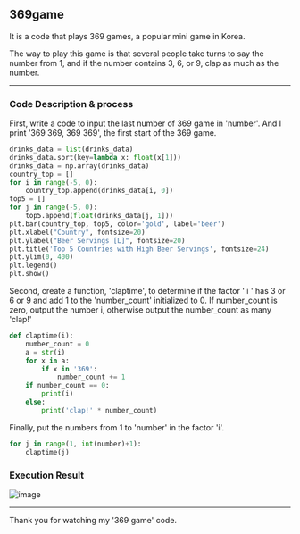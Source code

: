 ## 369game
It is a code that plays 369 games, a popular mini game in Korea.

The way to play this game is that several people take turns to say the number from 1, and if the number contains 3, 6, or 9, clap as much as the number.

---
### Code Description & process
First, write a code to input the last number of 369 game in 'number'. And I print '369 369, 369 369', the first start of the 369 game.
``` python
drinks_data = list(drinks_data)
drinks_data.sort(key=lambda x: float(x[1]))
drinks_data = np.array(drinks_data)
country_top = []
for i in range(-5, 0):
    country_top.append(drinks_data[i, 0])
top5 = []
for j in range(-5, 0):
    top5.append(float(drinks_data[j, 1]))
plt.bar(country_top, top5, color='gold', label='beer')
plt.xlabel("Country", fontsize=20)
plt.ylabel("Beer Servings [L]", fontsize=20)
plt.title('Top 5 Countries with High Beer Servings', fontsize=24)
plt.ylim(0, 400)
plt.legend()
plt.show()
```
Second, create a function, 'claptime', to determine if the factor ' i '  has 3 or 6 or 9 and add 1 to the 'number_count' initialized to 0. 
If number_count is zero, output the number i, otherwise output the number_count as many 'clap!'
``` python
def claptime(i):
    number_count = 0
    a = str(i)
    for x in a:
        if x in '369':
            number_count += 1
    if number_count == 0:
        print(i)
    else:
        print('clap!' * number_count)
```
Finally, put the numbers from 1 to 'number' in the factor 'i'.
``` python
for j in range(1, int(number)+1):
    claptime(j)
```
### Execution Result

![image](https://user-images.githubusercontent.com/79324847/109376449-da5a1200-7907-11eb-81b9-e57d8a5c6c3a.png)

---

Thank you for watching my '369 game' code.
